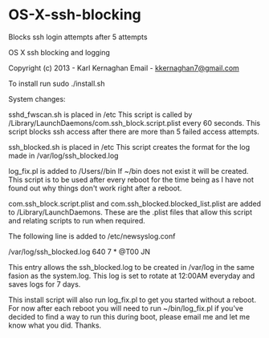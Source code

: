 OS-X-ssh-blocking
=================

Blocks ssh login attempts after 5 attempts

OS X ssh blocking and logging

Copyright (c) 2013 - Karl Kernaghan
Email - kkernaghan7@gmail.com

To install run sudo ./install.sh

System changes:

sshd_fwscan.sh is placed in /etc
This script is called by /Library/LaunchDaemons/com.ssh_block.script.plist
every 60 seconds. This script blocks ssh access after there are more than
5 failed access attempts.

ssh_blocked.sh is placed in /etc
This script creates the format for the log made in /var/log/ssh_blocked.log

log_fix.pl is added to /Users/<user>/bin
If ~/bin does not exist it will be created.
This script is to be used after every reboot for the time being as I
have not found out why things don't work right after a reboot.

com.ssh_block.script.plist and com.ssh_blocked.blocked_list.plist
are added to /Library/LaunchDaemons. These are the .plist files that
allow this script and relating scripts to run when required.

The following line is added to /etc/newsyslog.conf

/var/log/ssh_blocked.log 640 7 * @T00 JN

This entry allows the ssh_blocked.log to be created in /var/log in the 
same fasion as the system.log. This log is set to rotate at 12:00AM 
everyday and saves logs for 7 days.

This install script will also run log_fix.pl to get you started without 
a reboot. For now after each reboot you will need to run ~/bin/log_fix.pl
if you've decided to find a way to run this during boot, please email me
and let me know what you did. Thanks.
